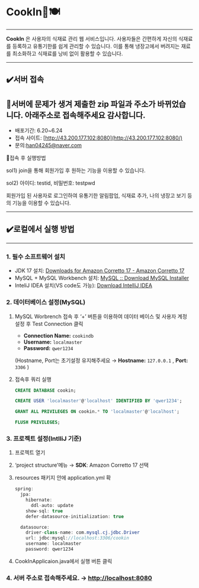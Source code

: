 # CookIn🍳🍽️

---
**CookIn** 은 사용자의 식재료 관리 웹 서비스입니다.
사용자들은 간편하게 자신의 식재료를 등록하고 유통기한를 쉽게 관리할 수 있습니다.
이를 통해 냉장고에서 버려지는 재료를 최소화하고 식재료를 낭비 없이 활용할 수 있습니다.

---

## ✔️서버 접속

## 📢서버에 문제가 생겨 제출한 zip 파일과 주소가 바뀌었습니다. 아래주소로 접속해주세요 감사합니다.

- 배포기간: 6.20~6.24
- 접속 사이트: [http://43.200.177.102:8080](http://43.200.177.102:8080/)
- 문의:han04245@naver.com
  
📌접속 후 실행방법

sol1) join을 통해 회원가입 후 원하는 기능을 이용할 수 있습니다. 

sol2) 아이디: testid, 비밀번호: testpwd

회원가입 된 사용자로 로그인하여 유통기한 알림팝업, 식재료 추가, 나의 냉장고 보기 등의 기능을 이용할 수 있습니다.

---

## ✔️로컬에서 실행 방법

---

### 1. 필수 소프트웨어 설치

- JDK 17 설치: [Downloads for Amazon Corretto 17 - Amazon Corretto 17](https://docs.aws.amazon.com/corretto/latest/corretto-17-ug/downloads-list.html)
- MySQL + MySQL Workbench 설치: [MySQL :: Download MySQL Installer](https://dev.mysql.com/downloads/installer/)
- InteliJ IDEA 설치(VS code도 가능): [Download IntelliJ IDEA](https://www.jetbrains.com/idea/download/?section=windows)

### 2. 데이터베이스 설정(MySQL)

1. MySQL Worbrench 접속 후 ‘+’  버튼을 이용하여 데이터 베이스 및 사용자 계정 설정 후 Test Connection 클릭
    - **Connection Name:** `cookindb`
    - **Username:** `localmaster`
    - **Password:** `qwer1234`
    
    (Hostname, Port는 초기설정 유지해주세요 → **Hostname:** `127.0.0.1` , **Port:** `3306` )
    
2. 접속후 쿼리 실행
    
    ```sql
    CREATE DATABASE cookin;
    
    CREATE USER 'localmaster'@'localhost' IDENTIFIED BY 'qwer1234';
    
    GRANT ALL PRIVILEGES ON cookin.* TO 'localmaster'@'localhost';
    
    FLUSH PRIVILEGES;
    ```
    

### 3. 프로젝트 설정(IntlliJ 기준)

1. 프로젝트 열기
2.  ‘project structure’메뉴 → **SDK**: Amazon Corretto 17 선택
3. resources 패키지 안에 application.yml  확
    
    ```java
    spring:
      jpa:
        hibernate:
          ddl-auto: update
        show-sql: true
        defer-datasource-initialization: true
    
      datasource:
        driver-class-name: com.mysql.cj.jdbc.Driver
        url: jdbc:mysql://localhost:3306/cookin
        username: localmaster
        password: qwer1234
    ```
    
4. CookInApplicaion.java에서 실행 버튼 클릭 

### 4. 서버 주소로 접속해주세요. →  [http://localhost:8080](http://localhost:8080/fridge.html)
